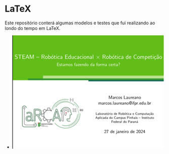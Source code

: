 # LaTeX

Este repositório conterá algumas modelos e testes que fui realizando ao londo do tempo em LaTeX.

- ![Modelo de Apresentação do Laboratório](/modelo_beamer_larca/exemplo.png)
